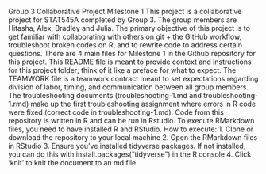 Group 3 Collaborative Project Milestone 1 
This project is a collaborative project for STAT545A completed by Group 3. The group members are Hitasha, Alex, Bradley and Julia. The primary objective of this project is to get familiar with collaborating with others on git + the GitHub workflow, troubleshoot broken codes on R, and to rewrite code to address certain questions. There are 4 main files for Milestone 1 in the Github repository for this project. This README file is meant to provide context and instructions for this project folder; think of it like a preface for what to expect. The TEAMWORK file is a teamwork contract meant to set expectations regarding division of labor, timing, and communication between all group members. The troubleshooting documents (troubleshooting-1.md and troubleshooting-1.rmd) make up the first troubleshooting assignment where errors in R code were fixed (correct code in troubleshooting-1.md). Code from this repository is written in R and can be run in Rstudio. To execute RMarkdown files, you need to have installed R and RStudio. How to execute: 1. Clone or download the repository to your local machine 2. Open the RMarkdown files in RStudio 3. Ensure you’ve installed tidyverse packages. If not installed, you can do this with install.packages(“tidyverse”) in the R console 4. Click ‘knit’ to knit the document to an md file. 
